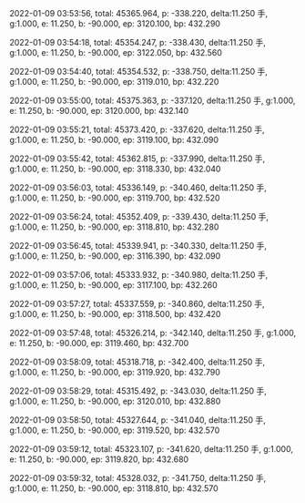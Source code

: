 2022-01-09 03:53:56, total: 45365.964, p: -338.220, delta:11.250 手, g:1.000, e: 11.250, b: -90.000, ep: 3120.100, bp: 432.290

2022-01-09 03:54:18, total: 45354.247, p: -338.430, delta:11.250 手, g:1.000, e: 11.250, b: -90.000, ep: 3122.050, bp: 432.560

2022-01-09 03:54:40, total: 45354.532, p: -338.750, delta:11.250 手, g:1.000, e: 11.250, b: -90.000, ep: 3119.010, bp: 432.220

2022-01-09 03:55:00, total: 45375.363, p: -337.120, delta:11.250 手, g:1.000, e: 11.250, b: -90.000, ep: 3120.000, bp: 432.140

2022-01-09 03:55:21, total: 45373.420, p: -337.620, delta:11.250 手, g:1.000, e: 11.250, b: -90.000, ep: 3119.100, bp: 432.090

2022-01-09 03:55:42, total: 45362.815, p: -337.990, delta:11.250 手, g:1.000, e: 11.250, b: -90.000, ep: 3118.330, bp: 432.040

2022-01-09 03:56:03, total: 45336.149, p: -340.460, delta:11.250 手, g:1.000, e: 11.250, b: -90.000, ep: 3119.700, bp: 432.520

2022-01-09 03:56:24, total: 45352.409, p: -339.430, delta:11.250 手, g:1.000, e: 11.250, b: -90.000, ep: 3118.810, bp: 432.280

2022-01-09 03:56:45, total: 45339.941, p: -340.330, delta:11.250 手, g:1.000, e: 11.250, b: -90.000, ep: 3116.390, bp: 432.090

2022-01-09 03:57:06, total: 45333.932, p: -340.980, delta:11.250 手, g:1.000, e: 11.250, b: -90.000, ep: 3117.100, bp: 432.260

2022-01-09 03:57:27, total: 45337.559, p: -340.860, delta:11.250 手, g:1.000, e: 11.250, b: -90.000, ep: 3118.500, bp: 432.420

2022-01-09 03:57:48, total: 45326.214, p: -342.140, delta:11.250 手, g:1.000, e: 11.250, b: -90.000, ep: 3119.460, bp: 432.700

2022-01-09 03:58:09, total: 45318.718, p: -342.400, delta:11.250 手, g:1.000, e: 11.250, b: -90.000, ep: 3119.920, bp: 432.790

2022-01-09 03:58:29, total: 45315.492, p: -343.030, delta:11.250 手, g:1.000, e: 11.250, b: -90.000, ep: 3120.010, bp: 432.880

2022-01-09 03:58:50, total: 45327.644, p: -341.040, delta:11.250 手, g:1.000, e: 11.250, b: -90.000, ep: 3119.520, bp: 432.570

2022-01-09 03:59:12, total: 45323.107, p: -341.620, delta:11.250 手, g:1.000, e: 11.250, b: -90.000, ep: 3119.820, bp: 432.680

2022-01-09 03:59:32, total: 45328.032, p: -341.750, delta:11.250 手, g:1.000, e: 11.250, b: -90.000, ep: 3118.810, bp: 432.570